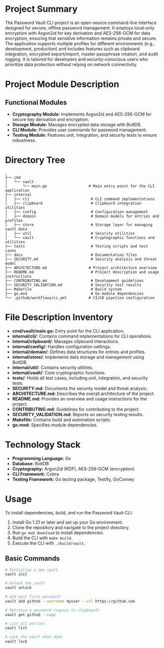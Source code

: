 # Project Summary
The Password Vault CLI project is an open-source command-line interface designed for secure, offline password management. It employs local-only encryption with Argon2id for key derivation and AES-256-GCM for data encryption, ensuring that sensitive information remains private and secure. The application supports multiple profiles for different environments (e.g., development, production) and includes features such as clipboard integration, encrypted export/import, master passphrase rotation, and audit logging. It is tailored for developers and security-conscious users who prioritize data protection without relying on network connectivity.

# Project Module Description
## Functional Modules
- **Cryptography Module:** Implements Argon2id and AES-256-GCM for secure key derivation and encryption.
- **Storage Module:** Manages encrypted data storage with BoltDB.
- **CLI Module:** Provides user commands for password management.
- **Testing Module:** Features unit, integration, and security tests to ensure robustness.

# Directory Tree
```
.
├── cmd
│   └── vault
│       └── main.go                   # Main entry point for the CLI application
├── internal
│   ├── cli                            # CLI command implementations
│   ├── clipboard                      # Clipboard integration utilities
│   ├── config                         # Configuration management
│   ├── domain                         # Domain models for entries and profiles
│   ├── store                          # Storage layer for managing vault data
│   ├── util                           # Security utilities
│   └── vault                          # Cryptographic functions and utilities
├── tests                              # Testing scripts and test cases
├── docs                               # Documentation files
├── SECURITY.md                        # Security analysis and threat model
├── ARCHITECTURE.md                   # Project architecture overview
├── README.md                          # Project description and usage instructions
├── CONTRIBUTING.md                    # Development guidelines
├── SECURITY_VALIDATION.md             # Security test results
├── Makefile                           # Build system
├── go.mod                             # Go module dependencies
└── .github/workflows/ci.yml          # CI/CD pipeline configuration
```

# File Description Inventory
- **cmd/vault/main.go:** Entry point for the CLI application.
- **internal/cli/**: Contains command implementations for CLI operations.
- **internal/clipboard/**: Manages clipboard interactions.
- **internal/config/**: Handles configuration settings.
- **internal/domain/**: Defines data structures for entries and profiles.
- **internal/store/**: Implements data storage and management using BoltDB.
- **internal/util/**: Contains security utilities.
- **internal/vault/**: Core cryptographic functions.
- **tests/**: Holds all test cases, including unit, integration, and security tests.
- **SECURITY.md:** Documents the security model and threat analysis.
- **ARCHITECTURE.md:** Describes the overall architecture of the project.
- **README.md:** Provides an overview and usage instructions for the project.
- **CONTRIBUTING.md:** Guidelines for contributing to the project.
- **SECURITY_VALIDATION.md:** Reports on security testing results.
- **Makefile:** Contains build and automation scripts.
- **go.mod:** Specifies module dependencies.

# Technology Stack
- **Programming Language:** Go
- **Database:** BoltDB
- **Cryptography:** Argon2id (KDF), AES-256-GCM (encryption)
- **CLI Framework:** Cobra
- **Testing Framework:** Go testing package, Testify, GoConvey

# Usage
To install dependencies, build, and run the Password Vault CLI:

1. Install Go 1.21 or later and set up your Go environment.
2. Clone the repository and navigate to the project directory.
3. Run `go mod download` to install dependencies.
4. Build the CLI with `make build`.
5. Execute the CLI with `./build/vault`.

## Basic Commands
```bash
# Initialize a new vault
vault init

# Unlock the vault
vault unlock

# Add your first password
vault add github --username myuser --url https://github.com

# Retrieve a password (copies to clipboard)
vault get github --copy

# List all entries
vault list

# Lock the vault when done
vault lock
```
